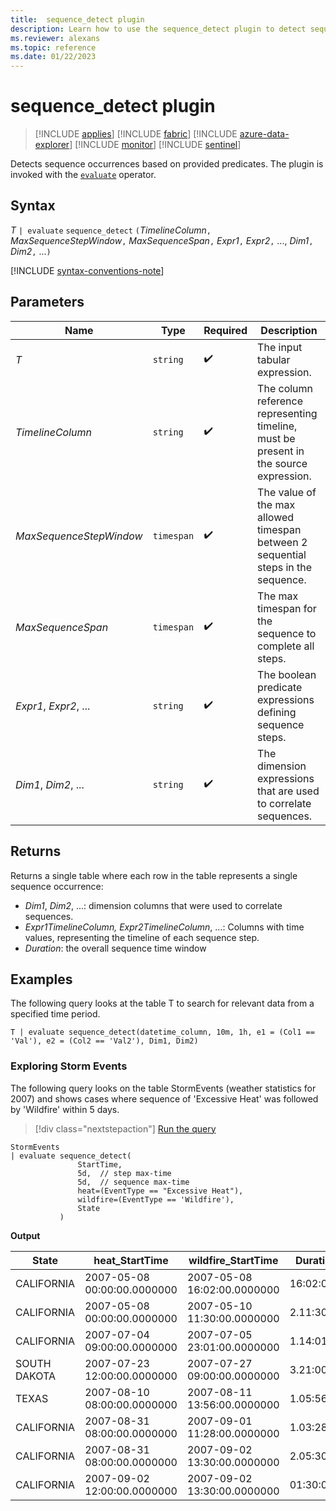 ```yaml
---
title:  sequence_detect plugin
description: Learn how to use the sequence_detect plugin to detect sequence occurrences based on provided predicates.
ms.reviewer: alexans
ms.topic: reference
ms.date: 01/22/2023
---
```

# sequence_detect plugin

> [!INCLUDE [applies](../includes/applies-to-version/applies.md)] [!INCLUDE [fabric](../includes/applies-to-version/fabric.md)] [!INCLUDE [azure-data-explorer](../includes/applies-to-version/azure-data-explorer.md)] [!INCLUDE [monitor](../includes/applies-to-version/monitor.md)] [!INCLUDE [sentinel](../includes/applies-to-version/sentinel.md)]

Detects sequence occurrences based on provided predicates. The plugin is invoked with the [`evaluate`](evaluate-operator.md) operator.

## Syntax

*T* `| evaluate` `sequence_detect` `(`*TimelineColumn*`,` *MaxSequenceStepWindow*`,` *MaxSequenceSpan*`,` *Expr1*`,` *Expr2*`,` ..., *Dim1*`,` *Dim2*`,` ...`)`

[!INCLUDE [syntax-conventions-note](../includes/syntax-conventions-note.md)]

## Parameters

| Name | Type | Required | Description |
|--|--|--|--|
| *T*| `string` |  :heavy_check_mark: | The input tabular expression.|
| *TimelineColumn*| `string` |  :heavy_check_mark: | The column reference representing timeline, must be present in the source expression.|
| *MaxSequenceStepWindow*| `timespan` |  :heavy_check_mark: | The value of the max allowed timespan between 2 sequential steps in the sequence.|
| *MaxSequenceSpan*| `timespan` |  :heavy_check_mark: | The max timespan for the sequence to complete all steps.|
| *Expr1*, *Expr2*, ...| `string` |  :heavy_check_mark: | The boolean predicate expressions defining sequence steps.|
| *Dim1*, *Dim2*, ...| `string` |  :heavy_check_mark: | The dimension expressions that are used to correlate sequences.|

## Returns

Returns a single table where each row in the table represents a single sequence occurrence:

* *Dim1*, *Dim2*, ...: dimension columns that were used to correlate sequences.
* *Expr1*_*TimelineColumn*, *Expr2*_*TimelineColumn*, ...: Columns with time values, representing the timeline of each sequence step.
* *Duration*: the overall sequence time window

## Examples

The following query looks at the table T to search for relevant data from a specified time period.

```kusto
T | evaluate sequence_detect(datetime_column, 10m, 1h, e1 = (Col1 == 'Val'), e2 = (Col2 == 'Val2'), Dim1, Dim2)
```

### Exploring Storm Events

The following query looks on the table StormEvents (weather statistics for 2007) and shows cases where sequence of 'Excessive Heat' was followed by 'Wildfire' within 5 days.

> [!div class="nextstepaction"]
> <a href="https://dataexplorer.azure.com/clusters/help/databases/Samples?query=H4sIAAAAAAAAA3WPMQuDMBCFd3/F4aJCilPHjEJ3BccSklcaMNaaM7XQH99QXAz1xnvfx7tr+TG7JmBkn30IQQ2LYpDHc8GocTVgaC4z2k/LaubOOog0ORtBVNfkGRM5tZ44UofQVnMI3qFYlr/7uvcEkpLyZtXw3gbQJaZ5JSi1XnYwNzsjMYt+2xd/nPgR7+qrLywAQRgbAQAA" target="_blank">Run the query</a>

```kusto
StormEvents
| evaluate sequence_detect(
               StartTime,
               5d,  // step max-time
               5d,  // sequence max-time
               heat=(EventType == "Excessive Heat"), 
               wildfire=(EventType == 'Wildfire'), 
               State
           )
```

**Output**

|State|heat_StartTime|wildfire_StartTime|Duration|
|---|---|---|---|
|CALIFORNIA|2007-05-08 00:00:00.0000000|2007-05-08 16:02:00.0000000|16:02:00|
|CALIFORNIA|2007-05-08 00:00:00.0000000|2007-05-10 11:30:00.0000000|2.11:30:00|
|CALIFORNIA|2007-07-04 09:00:00.0000000|2007-07-05 23:01:00.0000000|1.14:01:00|
|SOUTH DAKOTA|2007-07-23 12:00:00.0000000|2007-07-27 09:00:00.0000000|3.21:00:00|
|TEXAS|2007-08-10 08:00:00.0000000|2007-08-11 13:56:00.0000000|1.05:56:00|
|CALIFORNIA|2007-08-31 08:00:00.0000000|2007-09-01 11:28:00.0000000|1.03:28:00|
|CALIFORNIA|2007-08-31 08:00:00.0000000|2007-09-02 13:30:00.0000000|2.05:30:00|
|CALIFORNIA|2007-09-02 12:00:00.0000000|2007-09-02 13:30:00.0000000|01:30:00|
